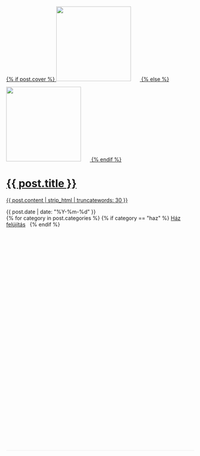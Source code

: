 
 <div style="margin-top:24px; margin-bottom:24px; border-bottom: 1px solid #eee;">

<a href="{{ post.url | prepend: site.baseurl }}" class="catalogue-item"> 
     {% if post.cover %}
       <img class="post_cover_img" src="{{ post.cover }}" height="200px" width="200px" border="1px" style="border: 0px solid #ddd; padding-right:12px;padding-top:12px; margin-right: 12px;">
     {% else %}
       <img class="post_cover_img" src="{{ site.cover }}" height="200px" width="200px" border="1px" style="border: 0px solid #ddd; padding-right:12px;padding-top:12px; margin-right: 12px;">
     {% endif %}
    </a>
     <div class="catalogue-item post_box"> 
       
<a href="{{ post.url | prepend: site.baseurl }}" class="catalogue-item">
       <h1 class="catalogue-title">{{ post.title }}</h1>
       <div class="catalogue-line"></div>
       <p> {{ post.content | strip_html | truncatewords: 30 }} </p>
       </a>
       <time datetime="{{ post.date }}" class="catalogue-time">{{ post.date | date: "%Y-%m-%d" }}</time>
		<p style="float:right; padding:0; margin:0; ">
		{% for category in post.categories %}
			{% if category == "haz" %}
				<a href="/haz" style="padding:0; margin:0;">Ház felújítás</a> &nbsp;
			{% endif %}
			
			{% if category == "dekor" %}
				<a href="/dekor" style="padding:0; margin:0;">Dekoráció</a>  &nbsp;
			{% endif %}
			{% if category == "dekor" %}
				<a href="/kert" style="padding:0; margin:0;">Kerti ötletek</a>  &nbsp;
			{% endif %}
		{% endfor %}
		</p>
     </div>
 </div>

